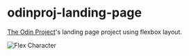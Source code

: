 # odinproj-landing-page

[The Odin Project](https://www.theodinproject.com/lessons/foundations-landing-page)'s landing page project using flexbox layout.

![Flex Character](https://media3.giphy.com/media/v1.Y2lkPTc5MGI3NjExYW5sM2xwOGFtZ3U0cmgwYWU5eTk5Yjd5a3NhMWY0cGkzOGY4aDB2YyZlcD12MV9pbnRlcm5hbF9naWZfYnlfaWQmY3Q9Zw/OPWiW0kIuFUYSjmPdr/giphy.gif)